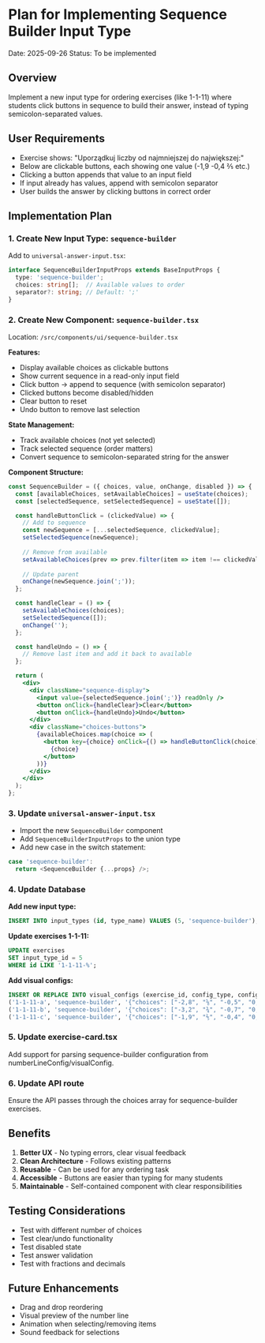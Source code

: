 # Plan for Implementing Sequence Builder Input Type

Date: 2025-09-26
Status: To be implemented

## Overview
Implement a new input type for ordering exercises (like 1-1-11) where students click buttons in sequence to build their answer, instead of typing semicolon-separated values.

## User Requirements
- Exercise shows: "Uporządkuj liczby od najmniejszej do największej:"
- Below are clickable buttons, each showing one value (-1,9  -0,4  ⅖  etc.)
- Clicking a button appends that value to an input field
- If input already has values, append with semicolon separator
- User builds the answer by clicking buttons in correct order

## Implementation Plan

### 1. Create New Input Type: `sequence-builder`

Add to `universal-answer-input.tsx`:
```typescript
interface SequenceBuilderInputProps extends BaseInputProps {
  type: 'sequence-builder';
  choices: string[];  // Available values to order
  separator?: string; // Default: ';'
}
```

### 2. Create New Component: `sequence-builder.tsx`

Location: `/src/components/ui/sequence-builder.tsx`

**Features:**
- Display available choices as clickable buttons
- Show current sequence in a read-only input field
- Click button → append to sequence (with semicolon separator)
- Clicked buttons become disabled/hidden
- Clear button to reset
- Undo button to remove last selection

**State Management:**
- Track available choices (not yet selected)
- Track selected sequence (order matters)
- Convert sequence to semicolon-separated string for the answer

**Component Structure:**
```jsx
const SequenceBuilder = ({ choices, value, onChange, disabled }) => {
  const [availableChoices, setAvailableChoices] = useState(choices);
  const [selectedSequence, setSelectedSequence] = useState([]);

  const handleButtonClick = (clickedValue) => {
    // Add to sequence
    const newSequence = [...selectedSequence, clickedValue];
    setSelectedSequence(newSequence);
    
    // Remove from available
    setAvailableChoices(prev => prev.filter(item => item !== clickedValue));
    
    // Update parent
    onChange(newSequence.join(';'));
  };

  const handleClear = () => {
    setAvailableChoices(choices);
    setSelectedSequence([]);
    onChange('');
  };

  const handleUndo = () => {
    // Remove last item and add it back to available
  };

  return (
    <div>
      <div className="sequence-display">
        <input value={selectedSequence.join(';')} readOnly />
        <button onClick={handleClear}>Clear</button>
        <button onClick={handleUndo}>Undo</button>
      </div>
      <div className="choices-buttons">
        {availableChoices.map(choice => (
          <button key={choice} onClick={() => handleButtonClick(choice)}>
            {choice}
          </button>
        ))}
      </div>
    </div>
  );
};
```

### 3. Update `universal-answer-input.tsx`

- Import the new `SequenceBuilder` component
- Add `SequenceBuilderInputProps` to the union type
- Add new case in the switch statement:
```typescript
case 'sequence-builder':
  return <SequenceBuilder {...props} />;
```

### 4. Update Database

**Add new input type:**
```sql
INSERT INTO input_types (id, type_name) VALUES (5, 'sequence-builder');
```

**Update exercises 1-1-11:**
```sql
UPDATE exercises 
SET input_type_id = 5 
WHERE id LIKE '1-1-11-%';
```

**Add visual configs:**
```sql
INSERT OR REPLACE INTO visual_configs (exercise_id, config_type, config_json) VALUES
('1-1-11-a', 'sequence-builder', '{"choices": ["-2,8", "⅝", "-0,5", "0,05", "-0,1", "-2", "-1"]}'),
('1-1-11-b', 'sequence-builder', '{"choices": ["-3,2", "¾", "-0,7", "0,1", "-0,3", "-2,5", "-1,5"]}'),
('1-1-11-c', 'sequence-builder', '{"choices": ["-1,9", "⅖", "-0,4", "0,02", "-0,2", "-1,5", "-0,8"]}');
```

### 5. Update exercise-card.tsx

Add support for parsing sequence-builder configuration from numberLineConfig/visualConfig.

### 6. Update API route

Ensure the API passes through the choices array for sequence-builder exercises.

## Benefits

1. **Better UX** - No typing errors, clear visual feedback
2. **Clean Architecture** - Follows existing patterns
3. **Reusable** - Can be used for any ordering task
4. **Accessible** - Buttons are easier than typing for many students
5. **Maintainable** - Self-contained component with clear responsibilities

## Testing Considerations

- Test with different number of choices
- Test clear/undo functionality
- Test disabled state
- Test answer validation
- Test with fractions and decimals

## Future Enhancements

- Drag and drop reordering
- Visual preview of the number line
- Animation when selecting/removing items
- Sound feedback for selections